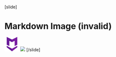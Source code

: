 [slide]
# Markdown Image (invalid)

![alt text](https://github.com/adam-p/markdown-here/raw/master/src/common/images/icon48.png "Logo Title Text 1")
![](img/course-icon.png)
[/slide]
